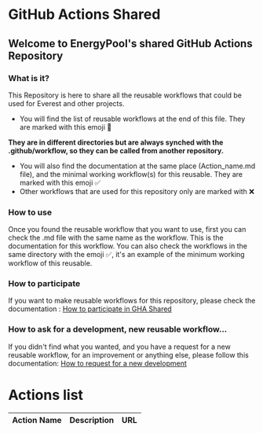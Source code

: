 # GitHub Actions Shared
## Welcome to EnergyPool's shared GitHub Actions Repository

### What is it?
This Repository is here to share all the reusable workflows that could be used for Everest and other projects. 
- You will find the list of reusable workflows at the end of this file. They are marked with this emoji :rocket:

**They are in different directories but are always synched with the .github/workflow, so they can be called from 
another repository.**
- You will also find the documentation at the same place (Action_name.md file), and the  minimal working workflow(s) 
for this reusable. They are marked with this emoji :white_check_mark:
- Other workflows that are used for this repository only are marked with :x:


### How to use
Once you found the reusable workflow that you want to use, first you can check the .md file with the same name as the 
workflow. This is the documentation for this workflow.
You can also check the workflows in the same directory with the emoji :white_check_mark:, 
it's an example of the minimum working workflow of this reusable.

### How to participate
If you want to make reusable workflows for this repository, please check the documentation : 
[How to participate in GHA Shared]()

### How to ask for a development, new reusable workflow...
If you didn't find what you wanted, and you have a request for a new reusable workflow, for an improvement or anything else, please follow this documentation:
[How to request for a new development]()





# Actions list
<!-- end description -->
| Action Name | Description                                                                                                                                                                                              | URL                                                                                                               |
|-------------|----------------------------------------------------------------------------------------------------------------------------------------------------------------------------------------------------------|-------------------------------------------------------------------------------------------------------------------|

